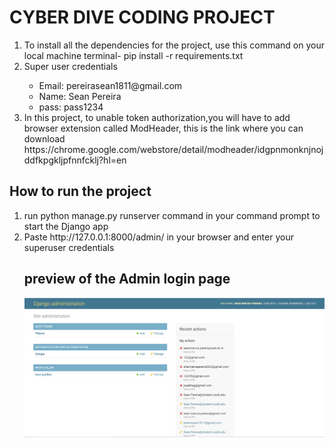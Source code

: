 # CYBER DIVE CODING PROJECT


  <ol>
  <li>To install all the dependencies for the project, use this command on your local machine terminal- pip install -r requirements.txt</li>
  <li>Super user credentials</li>
    <ul>
      <li>Email: pereirasean1811@gmail.com
      <li>Name: Sean Pereira
      <li>pass: pass1234
    </ul>
  <li> In this project, to unable token authorization,you will have to add browser extension called ModHeader, this is the link where you can download https://chrome.google.com/webstore/detail/modheader/idgpnmonknjnojddfkpgkljpfnnfcklj?hl=en</li>
  </ol>
  
 ## How to run the project
 
  <ol>
  <li> run python manage.py runserver command in your command prompt to start the Django app</li>
  <li> Paste http://127.0.0.1:8000/admin/ in your browser and enter your superuser credentials</li>
  
  ## preview of the Admin login page
  ![Admin_login](admin_login_page.PNG)
  
  </ol>
  



  
